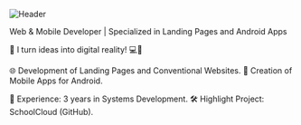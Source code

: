 ![Header](https://github.com/ArthurPMenezes/ArthurPMenezes/assets/149070143/70a14b0d-f572-4eb9-9277-51fb0ba34089)

Web & Mobile Developer | Specialized in Landing Pages and Android Apps



🚀 I turn ideas into digital reality! 💻📱

🌐 Development of Landing Pages and Conventional Websites.
📱 Creation of Mobile Apps for Android.

💼 Experience: 3 years in Systems Development.
🛠 Highlight Project: SchoolCloud (GitHub).

